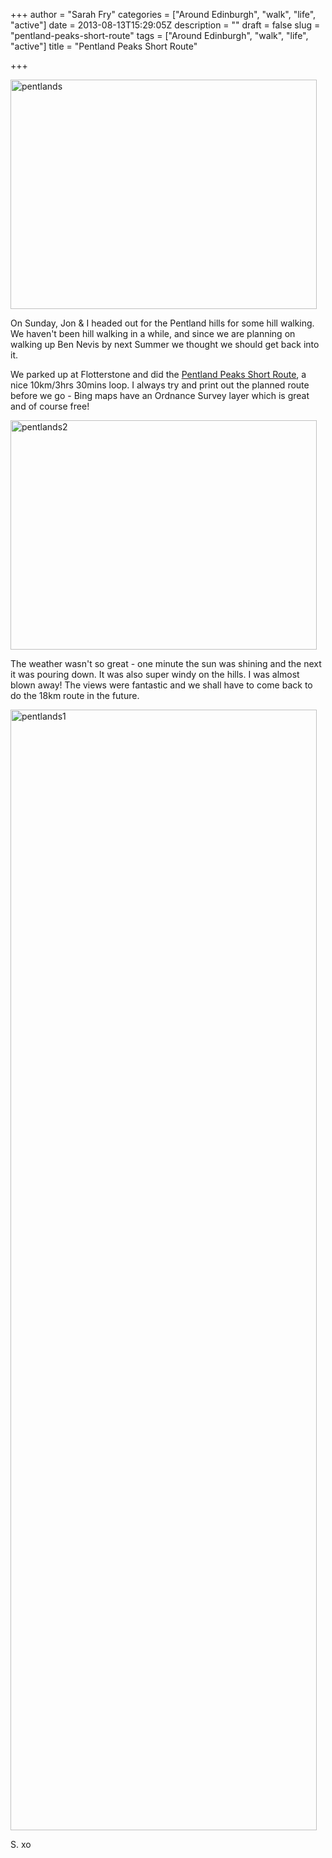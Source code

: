 +++
author = "Sarah Fry"
categories = ["Around Edinburgh", "walk", "life", "active"]
date = 2013-08-13T15:29:05Z
description = ""
draft = false
slug = "pentland-peaks-short-route"
tags = ["Around Edinburgh", "walk", "life", "active"]
title = "Pentland Peaks Short Route"

+++


<a href="http://sweetaspi.co.uk/content/images/2013/08/pentlands.jpg"><img class="alignnone size-full wp-image-1935" alt="pentlands" src="http://sweetaspi.co.uk/content/images/2013/08/pentlands.jpg" width="490" height="367" /></a>

On Sunday, Jon &amp; I headed out for the Pentland hills for some hill walking. We haven't been hill walking in a while, and since we are planning on walking up Ben Nevis by next Summer we thought we should get back into it.

We parked up at Flotterstone and did the <a href="http://www.edinburgh.org/see-do/activities/walking/pentland-peaks" target="_blank">Pentland Peaks Short Route</a>, a nice 10km/3hrs 30mins loop. I always try and print out the planned route before we go - Bing maps have an Ordnance Survey layer which is great and of course free!

<a href="http://sweetaspi.co.uk/content/images/2013/08/pentlands2.jpg"><img class="alignnone size-full wp-image-1937" alt="pentlands2" src="http://sweetaspi.co.uk/content/images/2013/08/pentlands2.jpg" width="490" height="367" /></a>

The weather wasn't so great - one minute the sun was shining and the next it was pouring down. It was also super windy on the hills. I was almost blown away! The views were fantastic and we shall have to come back to do the 18km route in the future.

<a href="http://sweetaspi.co.uk/content/images/2013/08/pentlands1.jpg"><img class="alignnone size-full wp-image-1936" alt="pentlands1" src="http://sweetaspi.co.uk/content/images/2013/08/pentlands1.jpg" width="490" height="1793" /></a>

S. xo

